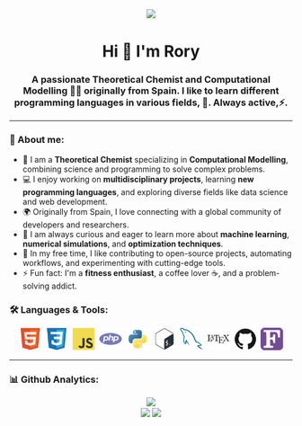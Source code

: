 <div id="header" align= "center">
  <img src="https://i.giphy.com/media/v1.Y2lkPTc5MGI3NjExNnR6NXY4emdjd2RvcmxqZjlubmxkdml5OWZ0c3lyM3J4MndzOGg1MCZlcD12MV9pbnRlcm5hbF9naWZfYnlfaWQmY3Q9Zw/bEc0Vgf1Bf4D06D1UV/giphy.gif" width="200"/>
  <h1 align="center"> Hi 👋 I'm Rory </h1>
  <h3 align="center"> A passionate Theoretical Chemist and Computational Modelling 🧑‍💻 originally from Spain. I like to learn different programming languages in various fields, 🌱. Always active,⚡. </h3>
</div>

---
### 🤖 About me:
- 🔬 I am a **Theoretical Chemist** specializing in **Computational Modelling**, combining science and programming to solve complex problems.  
- 💻 I enjoy working on **multidisciplinary projects**, learning **new programming languages**, and exploring diverse fields like data science and web development.  
- 🌍 Originally from Spain, I love connecting with a global community of developers and researchers.  
- 🧠 I am always curious and eager to learn more about **machine learning**, **numerical simulations**, and **optimization techniques**.  
- 🌱 In my free time, I like contributing to open-source projects, automating workflows, and experimenting with cutting-edge tools.  
- ⚡ Fun fact: I'm a **fitness enthusiast**, a coffee lover ☕, and a problem-solving addict.  


<div align= "left">
  <h3> 🛠️ Languages & Tools: </h3>
  <div align= "center">
    <img src="https://github.com/devicons/devicon/blob/master/icons/html5/html5-original.svg" title="HTML5" alt="HTML" width="40" height="40"/>&nbsp;
    <img src="https://github.com/devicons/devicon/blob/master/icons/css3/css3-original.svg" title="CSS3" alt="CSS" width="40" height="40"/>&nbsp;
    <img src="https://github.com/devicons/devicon/blob/master/icons/javascript/javascript-original.svg" title="JavaScript" alt="JS" width="40" height="40"/>&nbsp;
    <img src="https://github.com/devicons/devicon/blob/master/icons/php/php-plain.svg" title="PHP" alt="PHP" width="40" height="40"/>&nbsp;
    <img src="https://github.com/devicons/devicon/blob/master/icons/python/python-original.svg" title="Python" alt="Python" width="40" height="40"/>&nbsp;
    <img src="https://github.com/devicons/devicon/blob/master/icons/bash/bash-original.svg" title="Bash" alt="Bash" width="40" height="40"/>&nbsp;
    <img src="https://github.com/devicons/devicon/blob/master/icons/mysql/mysql-original.svg" title="MYSQL" alt="mysql" width="40" height="40"/>&nbsp;
    <img src="https://github.com/devicons/devicon/blob/master/icons/latex/latex-original.svg" title="Latex" alt="latex" width="40" height="40"/>&nbsp;
    <img src="https://github.com/devicons/devicon/blob/master/icons/github/github-original.svg" title="Latex" alt="latex" width="40" height="40"/>&nbsp;
    <img src="https://github.com/devicons/devicon/blob/master/icons/fortran/fortran-original.svg" title="Fortran90" alt="Fortran90" width="40" height="40"/>
  </div>
</div>

---
### 📊 Github Analytics: 
<div align="center">
  <a>
    <img src="https://github-readme-streak-stats.herokuapp.com?user=Rory144&theme=gotham&hide_border=true&border_radius=0&date_format=j%20M%5B%20Y%5D&mode=weekly&card_width=499&card_height=198)](https://git.io/streak-stats">
  </a>
</div>

<div align="center">
  <a>
    <img src="https://github-readme-stats.vercel.app/api?username=Rory144&show_icons=true&theme=gotham" width="500">
    <img src="https://github-readme-stats.vercel.app/api/top-langs/?username=Rory144&layout=compact&theme=gotham" width="380">
  </a>
</div>


